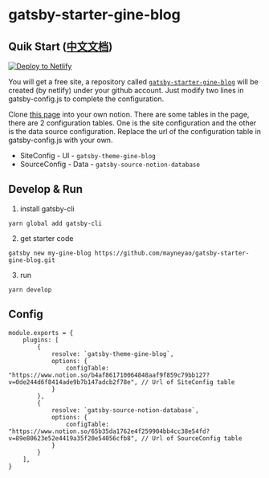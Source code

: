 # gatsby-starter-gine-blog


## Quik Start ([中文文档](https://gine.me/posts/a788c3e6713e4166a4a8c72a7977b457))

<a href="https://app.netlify.com/start/deploy?repository=https://github.com/mayneyao/gatsby-starter-gine-blog" target="_blank"><img src="https://www.netlify.com/img/deploy/button.svg" alt="Deploy to Netlify"></a>


You will get a free site, a repository called [`gatsby-starter-gine-blog`](https://github.com/mayneyao/gatsby-starter-gine-blog) will be created (by netlify) under your github account. Just modify two lines in gatsby-config.js to complete the configuration.

Clone [this page](https://www.notion.so/share-blog-table-60e00520137944a4a45a437c7d089488) into your own notion. There are some tables in the page, there are 2 configuration tables. One is the site configuration and the other is the data source configuration. Replace the url of the configuration table in gatsby-config.js with your own.


+ SiteConfig - UI -  `gatsby-theme-gine-blog`     
+ SourceConfig - Data -  `gatsby-source-notion-database` 
    

## Develop & Run


1. install gatsby-cli

```
yarn global add gatsby-cli
```

2. get starter code 

```
gatsby new my-gine-blog https://github.com/mayneyao/gatsby-starter-gine-blog.git

```
3. run 

```
yarn develop
```

## Config

```
module.exports = {
    plugins: [
        {
            resolve: `gatsby-theme-gine-blog`,
            options: {
                configTable: "https://www.notion.so/b4af861710064848aaf9f859c79bb127?v=0de244d6f8414ade9b7b147adcb2f78e", // Url of SiteConfig table
            }
        },
        {
            resolve: `gatsby-source-notion-database`,
            options: {
                configTable: "https://www.notion.so/65b35da1762e4f259904bb4cc38e54fd?v=89e80623e52e4419a35f20e54056cfb8", // Url of SourceConfig table
            }
        }
    ],
}
```